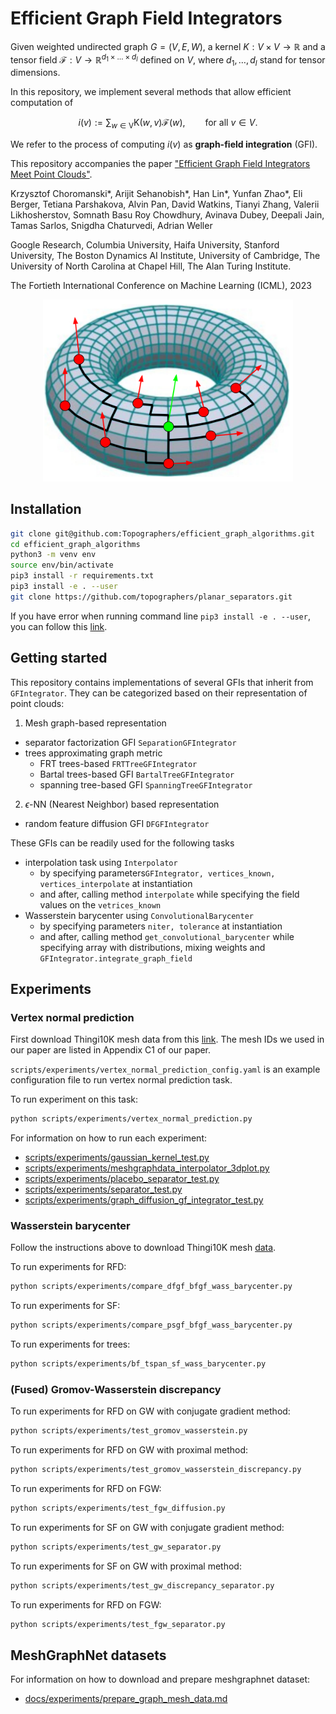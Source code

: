 # Efficient Graph Field Integrators

Given weighted undirected graph $G=(V, E, W)$, a kernel $K:V\times V \rightarrow \mathbb{R}$ 
and a tensor field $\mathcal{F}:V \rightarrow \mathbb{R}^{d_{1} \times \ldots \times d_{l}}$ 
defined on $V$, where $d_{1},\ldots,d_{l}$ stand for tensor dimensions.


In this repository, we implement several methods that allow efficient computation of
```math
i(v) := \sum_{w \in \mathrm{V}}\mathrm{K}(w,v)\mathcal{F}(w), \qquad \text{for all } v \in V.
```
We refer to the process of computing $i(v)$ as **graph-field integration** (GFI).


This repository accompanies the paper ["Efficient Graph Field Integrators Meet Point Clouds"](https://arxiv.org/abs/2302.00942). 

Krzysztof Choromanski\*, Arijit Sehanobish\*, Han Lin\*, Yunfan Zhao\*, Eli Berger, Tetiana Parshakova, Alvin Pan, David Watkins, Tianyi Zhang, Valerii Likhosherstov, Somnath Basu Roy Chowdhury, Avinava Dubey, Deepali Jain, Tamas Sarlos, Snigdha Chaturvedi, Adrian Weller


Google Research, Columbia University, Haifa University, Stanford University, The Boston Dynamics AI Institute, University of Cambridge, The University of North Carolina at Chapel Hill, The Alan Turing Institute.

The Fortieth International Conference on Machine Learning (ICML), 2023

<p align="center">
<img src="https://github.com/topographers/efficient_graph_algorithms/blob/main/image.png?raw=true"  width="400px"/>
</p>

## Installation
```bash
git clone git@github.com:Topographers/efficient_graph_algorithms.git
cd efficient_graph_algorithms
python3 -m venv env
source env/bin/activate
pip3 install -r requirements.txt
pip3 install -e . --user
git clone https://github.com/topographers/planar_separators.git
```
If you have error when running command line ```pip3 install -e . --user```, you can follow this [link](https://github.com/microsoft/vscode-python/issues/14327#issuecomment-757408341).

## Getting started

This repository contains implementations of several GFIs that inherit from `GFIntegrator`.
They can be categorized based on their representation of point clouds: 

1. Mesh graph-based representation
  - separator factorization GFI `SeparationGFIntegrator`
  - trees approximating graph metric
    - FRT trees-based `FRTTreeGFIntegrator`
    - Bartal trees-based GFI `BartalTreeGFIntegrator`
    - spanning tree-based GFI `SpanningTreeGFIntegrator`
2. $\epsilon$-NN (Nearest Neighbor) based representation
  - random feature diffusion GFI `DFGFIntegrator`

These GFIs can be readily used for the following tasks
- interpolation task using `Interpolator`
  - by specifying parameters`GFIntegrator, vertices_known, vertices_interpolate` at instantiation
  - and after, calling method `interpolate` while specifying the field values on the `vetrices_known`
- Wasserstein barycenter using `ConvolutionalBarycenter`
  - by specifying parameters `niter, tolerance` at instantiation
  - and after, calling method `get_convolutional_barycenter` while specifying array with distributions, mixing weights and `GFIntegrator.integrate_graph_field` 

## Experiments

### Vertex normal prediction

First download Thingi10K mesh data from this [link](https://ten-thousand-models.appspot.com/). The mesh IDs we used in our paper are listed in Appendix C1 of our paper.

```scripts/experiments/vertex_normal_prediction_config.yaml``` is an example configuration file to run vertex normal prediction task.

To run experiment on this task:
```sh
python scripts/experiments/vertex_normal_prediction.py 
```

For information on how to run each experiment:

* [scripts/experiments/gaussian_kernel_test.py](docs/experiments/gaussian_kernel_test.md)
* [scripts/experiments/meshgraphdata_interpolator_3dplot.py](docs/experiments/meshgraphdata_interpolator_3dplot.md)
* [scripts/experiments/placebo_separator_test.py](docs/experiments/placebo_separator_test.md)
* [scripts/experiments/separator_test.py](docs/experiments/separator_test.md)
* [scripts/experiments/graph_diffusion_gf_integrator_test.py](docs/experiments/graph_diffusion_integrator_test.md)


### Wasserstein barycenter

Follow the instructions above to download Thingi10K mesh [data](https://ten-thousand-models.appspot.com/).

To run experiments for RFD:
```sh
python scripts/experiments/compare_dfgf_bfgf_wass_barycenter.py
```

To run experiments for SF:
```sh
python scripts/experiments/compare_psgf_bfgf_wass_barycenter.py 
```

To run experiments for trees:
```sh
python scripts/experiments/bf_tspan_sf_wass_barycenter.py
```

### (Fused) Gromov-Wasserstein discrepancy 

To run experiments for RFD on GW with conjugate gradient method:
```sh
python scripts/experiments/test_gromov_wasserstein.py
```

To run experiments for RFD on GW with proximal method:
```sh
python scripts/experiments/test_gromov_wasserstein_discrepancy.py
```

To run experiments for RFD on FGW:
```sh
python scripts/experiments/test_fgw_diffusion.py
```

To run experiments for SF on GW with conjugate gradient method:
```sh
python scripts/experiments/test_gw_separator.py
```

To run experiments for SF on GW with proximal method:
```sh
python scripts/experiments/test_gw_discrepancy_separator.py
```

To run experiments for RFD on FGW:
```sh
python scripts/experiments/test_fgw_separator.py
```

## MeshGraphNet datasets
For information on how to download and prepare meshgraphnet dataset:

* [docs/experiments/prepare_graph_mesh_data.md](docs/experiments/prepare_graph_mesh_data.md)
